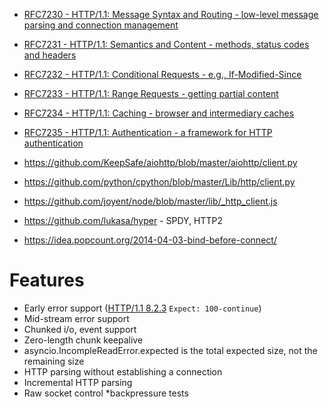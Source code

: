 
* [RFC7230 - HTTP/1.1: Message Syntax and Routing - low-level message parsing and connection management](http://tools.ietf.org/html/rfc7230)
* [RFC7231 - HTTP/1.1: Semantics and Content - methods, status codes and headers](http://tools.ietf.org/html/rfc7231)
* [RFC7232 - HTTP/1.1: Conditional Requests - e.g., If-Modified-Since](http://tools.ietf.org/html/rfc7232)
* [RFC7233 - HTTP/1.1: Range Requests - getting partial content](http://tools.ietf.org/html/rfc7233)
* [RFC7234 - HTTP/1.1: Caching - browser and intermediary caches](http://tools.ietf.org/html/rfc7234)
* [RFC7235 - HTTP/1.1: Authentication - a framework for HTTP authentication](http://tools.ietf.org/html/rfc7235)

* https://github.com/KeepSafe/aiohttp/blob/master/aiohttp/client.py
* https://github.com/python/cpython/blob/master/Lib/http/client.py
* https://github.com/joyent/node/blob/master/lib/_http_client.js
* https://github.com/lukasa/hyper - SPDY, HTTP2
* https://idea.popcount.org/2014-04-03-bind-before-connect/

# Features
* Early error support ([HTTP/1.1 8.2.3](http://www.w3.org/Protocols/rfc2616/rfc2616-sec8.html#sec8.2.3) `Expect: 100-continue`)
* Mid-stream error support
* Chunked i/o, event support
* Zero-length chunk keepalive
* asyncio.IncompleReadError.expected is the total expected size, not the remaining size
* HTTP parsing without establishing a connection
* Incremental HTTP parsing
* Raw socket control
*backpressure tests
